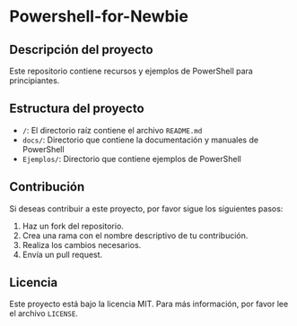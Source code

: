 # Powershell-for-Newbie

## Descripción del proyecto

Este repositorio contiene recursos y ejemplos de PowerShell para principiantes.

## Estructura del proyecto

- `/`: El directorio raíz contiene el archivo `README.md`
- `docs/`: Directorio que contiene la documentación y manuales de PowerShell
- `Ejemplos/`: Directorio que contiene ejemplos de PowerShell

## Contribución

Si deseas contribuir a este proyecto, por favor sigue los siguientes pasos:

1. Haz un fork del repositorio.
2. Crea una rama con el nombre descriptivo de tu contribución.
3. Realiza los cambios necesarios.
4. Envía un pull request.

## Licencia

Este proyecto está bajo la licencia MIT. Para más información, por favor lee el archivo `LICENSE`.



